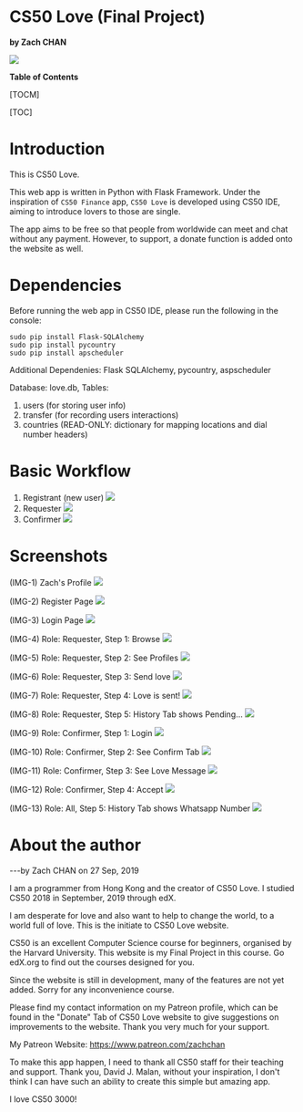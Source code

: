 # CS50 Love (Final Project)
**by Zach CHAN**

![](https://icon-library.net/images/love-icon-png/love-icon-png-14.jpg)


**Table of Contents**

[TOCM]

[TOC]

# Introduction
This is CS50 Love. 

This web app is written in Python with Flask Framework. Under the inspiration of ```CS50 Finance``` app, ```CS50 Love``` is developed using CS50 IDE, aiming to introduce lovers to those are single.

The app aims to be free so that people from worldwide can meet and chat without any payment. However, to support, a donate function is added onto the website as well.

# Dependencies
Before running the web app in CS50 IDE, please run the following in the console:
```shell
sudo pip install Flask-SQLAlchemy
sudo pip install pycountry
sudo pip install apscheduler
```
Additional Dependenies: Flask SQLAlchemy, pycountry, aspscheduler

Database: love.db,
Tables:
1. users (for storing user info)
2. transfer (for recording users interactions)
3. countries (READ-ONLY: dictionary for mapping locations and dial number headers)

# Basic Workflow
1. Registrant (new user)
![](https://i.imgur.com/jjsDiFG.jpg)
2. Requester
![](https://imgur.com/NhyrazD.jpg)
3. Confirmer
![](https://imgur.com/MYHpH0R.jpg)

# Screenshots
(IMG-1)	Zach's Profile
![](https://i.imgur.com/FMvQn0y.jpg)

(IMG-2) Register Page
![](https://i.imgur.com/qWJcdwA.jpg)

(IMG-3) Login Page
![](https://i.imgur.com/kT1q99k.jpg)

(IMG-4) Role: Requester, Step 1: Browse
![](https://i.imgur.com/83riGjN.jpg)

(IMG-5) Role: Requester, Step 2: See Profiles
![](https://i.imgur.com/zL8f3DJ.jpg)

(IMG-6) Role: Requester, Step 3: Send love
![](https://i.imgur.com/iS8n452.jpg)

(IMG-7) Role: Requester, Step 4: Love is sent!
![](https://i.imgur.com/jPQ9Q5I.jpg)

(IMG-8) Role: Requester, Step 5: History Tab shows Pending...
![](https://i.imgur.com/pcZkPFx.jpg)

(IMG-9) Role: Confirmer, Step 1: Login
![](https://i.imgur.com/SkEwOzR.jpg)

(IMG-10) Role: Confirmer, Step 2: See Confirm Tab
![](https://i.imgur.com/OnDmmYF.jpg)

(IMG-11) Role: Confirmer, Step 3: See Love Message
![](https://i.imgur.com/iEkKyzu.jpg)

(IMG-12) Role: Confirmer, Step 4: Accept
![](https://i.imgur.com/uWK7X0J.jpg)

(IMG-13) Role: All, Step 5: History Tab shows Whatsapp Number
![](https://i.imgur.com/bzDQ5zg.jpg)


# About the author
---by Zach CHAN on 27 Sep, 2019

I am a programmer from Hong Kong and the creator of CS50 Love. I studied CS50 2018 in September, 2019 through edX.

I am desperate for love and also want to help to change the world, to a world full of love. This is the initiate to CS50 Love website.

CS50 is an excellent Computer Science course for beginners, organised by the Harvard University. This website is my Final Project in this course. Go edX.org to find out the courses designed for you.

Since the website is still in development, many of the features are not yet added. Sorry for any inconvenience course.

Please find my contact information on my Patreon profile, which can be found in the "Donate" Tab of CS50 Love website to give suggestions on improvements to the website. Thank you very much for your support.

My Patreon Website: https://www.patreon.com/zachchan

To make this app happen, I need to thank all CS50 staff for their teaching and support. Thank you, David J. Malan, without your inspiration, I don't think I can have such an ability to create this simple but amazing app.

I love CS50 3000!
